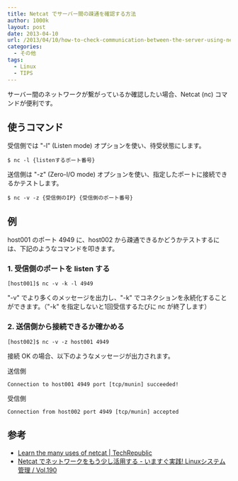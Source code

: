 ```yaml
---
title: Netcat でサーバー間の疎通を確認する方法
author: 1000k
layout: post
date: 2013-04-10
url: /2013/04/10/how-to-check-communication-between-the-server-using-netcat/
categories:
  - その他
tags:
  - Linux
  - TIPS
---
```

サーバー間のネットワークが繋がっているか確認したい場合、Netcat (nc) コマンドが便利です。

<!--more-->

## 使うコマンド

受信側では "-l" (Listen mode) オプションを使い、待受状態にします。

```
$ nc -l {listenするポート番号}
```


送信側は "-z" (Zero-I/O mode) オプションを使い、指定したポートに接続できるかテストします。

```
$ nc -v -z {受信側のIP} {受信側のポート番号}
```


## 例

host001 のポート 4949 に、host002 から疎通できるかどうかテストするには、下記のようなコマンドを叩きます。

### 1. 受信側のポートを listen する

```
[host001]$ nc -v -k -l 4949
```


"-v" でより多くのメッセージを出力し、"-k" でコネクションを永続化することができます。（"-k" を指定しないと1回受信するたびに nc が終了します）

### 2. 送信側から接続できるか確かめる

```
[host002]$ nc -v -z host001 4949
```


接続 OK の場合、以下のようなメッセージが出力されます。

送信側

```
Connection to host001 4949 port [tcp/munin] succeeded!
```


受信側

```
Connection from host002 port 4949 [tcp/munin] accepted
```


## 参考

  * [Learn the many uses of netcat | TechRepublic](http://www.techrepublic.com/article/learn-the-many-uses-of-netcat/5689982)
  * [Netcat でネットワークをもう少し活用する - いますぐ実践! Linuxシステム管理 / Vol.190](http://www.usupi.org/sysad/190.html)